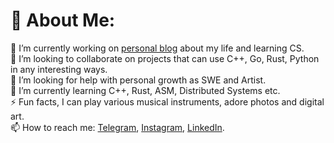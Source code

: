 # 💫 About Me:
🔭 I’m currently working on [personal blog](https://t.me/loopynerd) about my life and learning CS.<br>👯 I’m looking to collaborate on projects that can use C++, Go, Rust, Python in any interesting ways.<br>🤝 I’m looking for help with personal growth as SWE and Artist.<br>🌱 I’m currently learning C++, Rust, ASM, Distributed Systems etc.<br>⚡ Fun facts, I can play various musical instruments, adore photos and digital art.<br> 📫 How to reach me: [Telegram](https://t.me/h0tmi), [Instagram](instagram.com/h0tmi/), [LinkedIn](linkedin.com/in/h0tmi).
